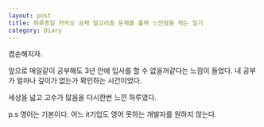 ```yaml
---
layout: post
title: 하루종일 카카오 공채 알고리즘 문제를 풀며 느낀점을 적는 일기
category: Diary
---
```


겸손해지자. 

앞으로 매일같이 공부해도 3년 안에 입사를 할 수 없을꺼같다는 느낌이 들었다. 내 공부가 얼마나 깊이가 없는가 확인하는 시간이었다.

세상을 넓고 고수가 많음을 다시한번 느낀 하루였다.

p.s 영어는 기본이다. 어느 it기업도 영어 못하는 개발자를 원하지 않는다.